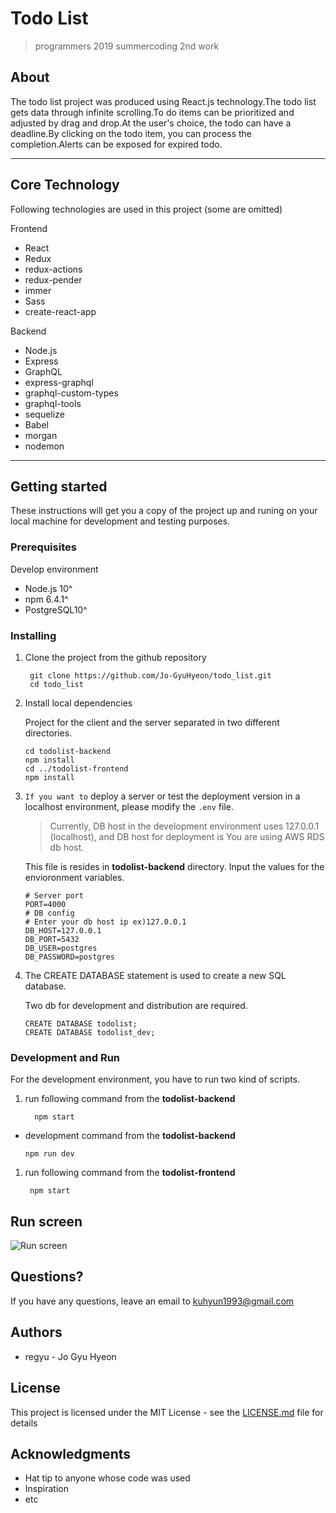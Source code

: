 # Todo List
> programmers 2019 summercoding 2nd work

## **About**

The todo list project was produced using React.js technology.The todo list gets data through infinite scrolling.To do items can be prioritized and adjusted by drag and drop.At the user's choice, the todo can have a deadline.By clicking on the todo item, you can process the completion.Alerts can be exposed for expired todo.

------

## **Core Technology**

Following technologies are used in this project (some are omitted)

Frontend

- React
- Redux
- redux-actions
- redux-pender
- immer
- Sass
- create-react-app

Backend

- Node.js
- Express
- GraphQL
- express-graphql
- graphql-custom-types
- graphql-tools
- sequelize
- Babel
- morgan
- nodemon

------

## **Getting started**

These instructions will get you a copy of the project up and runing on your local machine for development and testing purposes.

### **Prerequisites**

Develop environment

- Node.js 10^
- npm 6.4.1^
- PostgreSQL10^

### **Installing**

1. Clone the project from the github repository

   ```
    git clone https://github.com/Jo-GyuHyeon/todo_list.git
    cd todo_list
   ```

2. Install local dependencies

   Project for the client and the server separated in two different directories.

   ```
   cd todolist-backend
   npm install
   cd ../todolist-frontend
   npm install
   ```

3. `If you want to` deploy a server or test the deployment version in a localhost environment, please modify the `.env` file.

   > Currently, DB host in the development environment uses 127.0.0.1 (localhost), and DB host for deployment is
   > You are using AWS RDS db host.

   This file is resides in **todolist-backend** directory.  Input the values for the envioronment variables.

   ```
   # Server port
   PORT=4000
   # DB config 
   # Enter your db host ip ex)127.0.0.1
   DB_HOST=127.0.0.1 
   DB_PORT=5432
   DB_USER=postgres
   DB_PASSWORD=postgres
   ```

4. The CREATE DATABASE statement is used to create a new SQL database.

   Two db for development and distribution are required.

   ```
   CREATE DATABASE todolist;
   CREATE DATABASE todolist_dev;
   ```

### **Development and Run**

For the development environment, you have to run two kind of scripts.

1. run following command from the **todolist-backend**

   ```
     npm start
   ```

- development command from the **todolist-backend**

  ```
  npm run dev
  ```

1. run following command from the **todolist-frontend**

   ```
    npm start
   ```
## Run screen
![Run screen](https://user-images.githubusercontent.com/20269425/57995657-4afeb880-7afe-11e9-9ecf-ff6ddc165794.png)
## **Questions?**

If you have any questions, leave an email to <kuhyun1993@gmail.com>

## **Authors**

- regyu - Jo Gyu Hyeon

## **License**

This project is licensed under the MIT License - see the [LICENSE.md](https://github.com/angular/angular.js/blob/master/LICENSE) file for details

## **Acknowledgments**

- Hat tip to anyone whose code was used
- Inspiration
- etc
